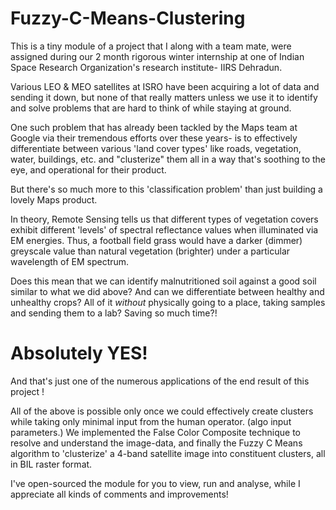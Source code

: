 # Fuzzy-C-Means-Clustering

This is a tiny module of a project that I along with a team mate, were assigned during our 2 month rigorous winter internship at one of Indian Space Research Organization's research institute- IIRS Dehradun.

Various LEO & MEO satellites at ISRO have been acquiring a lot of data and sending it down, but none of that really matters unless we use it to identify and solve problems that are hard to think of while staying at ground.

One such problem that has already been tackled by the Maps team at Google via their tremendous efforts over these years- is to effectively differentiate between various 'land cover types' like roads, vegetation, water, buildings, etc. and "clusterize" them all in a way that's soothing to the eye, and operational for their product.

But there's so much more to this 'classification problem' than just building a lovely Maps product.

In theory, Remote Sensing tells us that different types of vegetation covers exhibit different 'levels' of spectral reflectance values when illuminated via EM energies. Thus, a football field grass would have a darker (dimmer) greyscale value than natural vegetation (brighter) under a particular wavelength of EM spectrum. 

Does this mean that we can identify malnutritioned soil against a good soil similar to what we did above? 
And can we differentiate between healthy and unhealthy crops? 
All of it *without* physically going to a place, taking samples and sending them to a lab? Saving so much time?!
# Absolutely YES!

And that's just one of the numerous applications of the end result of this project !

All of the above is possible only once we could effectively create clusters while taking only minimal input from the human operator. (algo input parameters.) We implemented the False Color Composite technique to resolve and understand the image-data, and finally the Fuzzy C Means algorithm to 'clusterize' a 4-band satellite image into constituent clusters, all in BIL raster format.

I've open-sourced the module for you to view, run and analyse, while I appreciate all kinds of comments and improvements!
